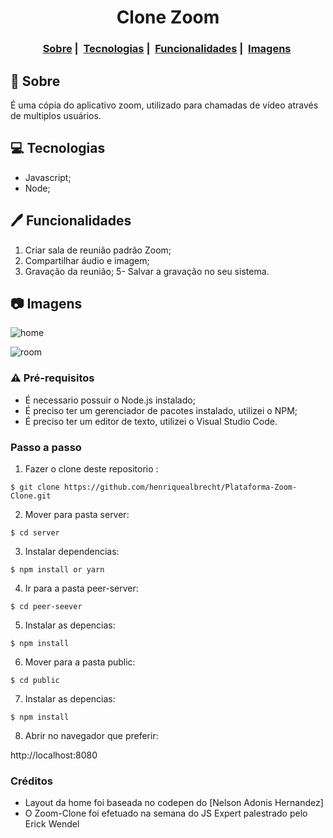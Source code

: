 <h1 align="center">
 Clone Zoom
</h1>
<h3 align="center">
  <a href="sobre">Sobre</a>&nbsp;|&nbsp;
  <a href="#computer-tecnologias">Tecnologias</a>&nbsp;|&nbsp;
  <a href="#funcionalidades">Funcionalidades</a>&nbsp;|&nbsp;
  <a href="#camera-imagens">Imagens</a>&nbsp;
</h3>

## :book: Sobre
É uma cópia do aplicativo zoom, utilizado para chamadas de vídeo através de multiplos usuários.

## :computer: Tecnologias

- Javascript;
- Node;

## :pen: Funcionalidades
1. Criar sala de reunião padrão Zoom;  
2. Compartilhar áudio e imagem;
4. Gravação da reunião;
5- Salvar a gravação no seu sistema.

## :camera: Imagens
![home](https://github.com/henriquealbrecht/Plataforma-Zoom-Clone/raw/master/prints/home.png)

![room](https://github.com/henriquealbrecht/Plataforma-Zoom-Clone/raw/master/prints/room.png)


### :warning: Pré-requisitos
  - É necessario possuir o Node.js instalado;
  - É preciso ter um gerenciador de pacotes instalado, utilizei o NPM;
  - É preciso ter um editor de texto, utilizei o Visual Studio Code. 

  
### Passo a passo
1. Fazer o clone deste repositorio :
````
$ git clone https://github.com/henriquealbrecht/Plataforma-Zoom-Clone.git
````

2. Mover para pasta server:
````
$ cd server
````
3. Instalar dependencias:
````
$ npm install or yarn 
````

4. Ir para a pasta peer-server:

````
$ cd peer-seever
````
5. Instalar as depencias:
````
$ npm install
````

6. Mover para a pasta public:
````
$ cd public
`````

7. Instalar as depencias:
````
$ npm install
`````
8. Abrir no navegador que preferir:

http://localhost:8080

### Créditos

- Layout da home foi baseada no codepen do [Nelson Adonis Hernandez]
- O Zoom-Clone foi efetuado na semana do JS Expert palestrado pelo Erick Wendel
